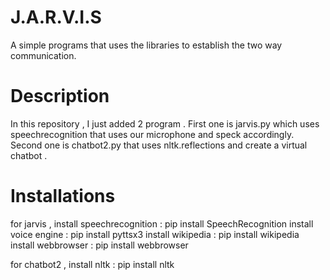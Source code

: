 # J.A.R.V.I.S
A simple programs that uses the libraries to establish the two way communication.

# Description
In this repository , I just added 2 program . First one is jarvis.py which uses speechrecognition that uses our microphone and speck accordingly. Second one is chatbot2.py that uses nltk.reflections and create a virtual chatbot .

# Installations
for jarvis , 
install speechrecognition : pip install SpeechRecognition
install voice engine : pip install pyttsx3
install wikipedia : pip install wikipedia
install webbrowser : pip install webbrowser

for chatbot2 , 
install nltk : pip install nltk 
